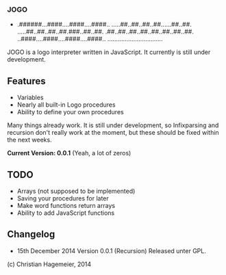 ###  JOGO 
* .######...####....####....####..
 .....##..##..##..##......##..##.
 .....##..##..##..##.###..##..##.
 .##..##..##..##..##..##..##..##.
 ..####....####....####....####..
 ................................

JOGO is a logo interpreter written in JavaScript. It currently is still under development.

## Features

*   Variables
*   Nearly all built-in Logo procedures
*   Ability to define your own procedures

Many things already work.
It is still under development, so Infixparsing and recursion don't really work at the moment, but these should be fixed within the next weeks.

**Current Version: 0.0.1**
(Yeah, a lot of zeros)

##  TODO 

*   Arrays (not supposed to be implemented)
*   Saving your procedures for later
*   Make word functions return arrays
*   Ability to add JavaScript functions
## Changelog
* 15th December 2014 Version 0.0.1 (Recursion)
Released unter GPL.

(c) Christian Hagemeier, 2014
